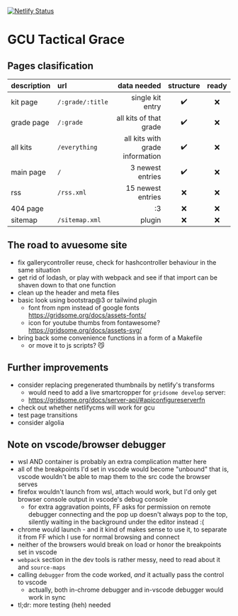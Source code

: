 [![Netlify Status](https://api.netlify.com/api/v1/badges/39fb5576-3cb9-4a94-b61c-4e9eb0fd9108/deploy-status)](https://app.netlify.com/sites/gcu/deploys)

# GCU Tactical Grace

## Pages clasification

| description | url              |                     data needed | structure | ready |
| :---------- | :--------------- | ------------------------------: | :-------: | :---: |
| kit page    | `/:grade/:title` |                single kit entry |     ✔️     |   ❌️   |
| grade page  | `/:grade`        |          all kits of that grade |     ✔️     |   ❌   |
| all kits    | `/everything`    | all kits with grade information |     ✔️     |   ❌   |
| main page   | `/`              |                3 newest entries |     ✔️     |   ❌   |
| rss         | `/rss.xml`       |               15 newest entries |     ❌     |   ❌   |
| 404 page    |                  |                              :3 |     ❌     |   ❌   |
| sitemap     | `/sitemap.xml`   |                          plugin |     ❌     |   ❌   |

## The road to avuesome site
* fix gallerycontroller reuse, check for hashcontroller behaviour in the same situation
* get rid of lodash, or play with webpack and see if that import can be shaven down to that one function
* clean up the header and meta files
* basic look using bootstrap@3 or tailwind plugin
  * font from npm instead of google fonts https://gridsome.org/docs/assets-fonts/
  * icon for youtube thumbs from fontawesome? https://gridsome.org/docs/assets-svg/
* bring back some convenience functions in a form of a Makefile
  * or move it to js scripts? 😼

## Further improvements
* consider replacing pregenerated thumbnails by netlify's transforms
  * would need to add a live smartcropper for `gridsome develop` server:
  * https://gridsome.org/docs/server-api/#apiconfigureserverfn
* check out whether netlifycms will work for gcu
* test page transitions
* consider algolia

## Note on vscode/browser debugger
- wsl AND container is probably an extra complication matter here
- all of the breakpoints I'd set in vscode would become "unbound" that is, vscode wouldn't be able to map them to the src code the browser serves
- firefox wouldn't launch from wsl, attach would work, but I'd only get browser console output in vscode's debug console
  - for extra aggravation points, FF asks for permission on remote debugger connecting and the pop up doesn't always pop to the top, silently waiting in the background under the editor instead :(
- chrome would launch - and it kind of makes sense to use it, to separate it from FF which I use for normal browsing and connect
- neither of the browsers would break on load or honor the breakpoints set in vscode
- `webpack` section in the dev tools is rather messy, need to read about it and `source-maps`
- calling `debugger` from the code worked, *and* it actually pass the control to vscode
  - actually, both in-chrome debugger and in-vscode debugger would work in sync
- tl;dr: more testing (heh) needed
